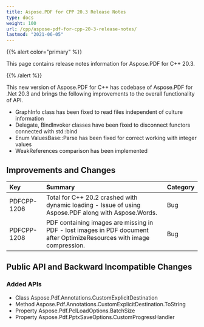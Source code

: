 ```yaml
---
title: Aspose.PDF for CPP 20.3 Release Notes
type: docs
weight: 100
url: /cpp/aspose-pdf-for-cpp-20-3-release-notes/
lastmod: "2021-06-05"
---
```


{{% alert color="primary" %}}

This page contains release notes information for Aspose.PDF for C++ 20.3.

{{% /alert %}}

This new version of Aspose.PDF for C++ has codebase of Aspose.PDF for .Net 20.3 and brings the following improvements to the overall functionality of API.

- GraphInfo class has been fixed to read files independent of culture information
- Delegate, BindInvoker classes have been fixed to disconnect functors connected with std::bind
- Enum ValuesBase::Parse has been fixed for correct working with integer values
- WeakReferences comparison has been implemented
## **Improvements and Changes**

|**Key**|**Summary**|**Category**|
| :- | :- | :- |
|PDFCPP-1206|Total for C++ 20.2 crashed with dynamic loading - Issue of using Aspose.PDF along with Aspose.Words.|Bug|
|PDFCPP-1208|PDF containing images are missing in PDF - lost images in PDF document after OptimizeResources with image compression.|Bug|
## **Public API and Backward Incompatible Changes**
### **Added APIs**
- Class Aspose.Pdf.Annotations.CustomExplicitDestination         
- Method Aspose.Pdf.Annotations.CustomExplicitDestination.ToString
- Property Aspose.Pdf.PclLoadOptions.BatchSize                      
- Property Aspose.Pdf.PptxSaveOptions.CustomProgressHandler
